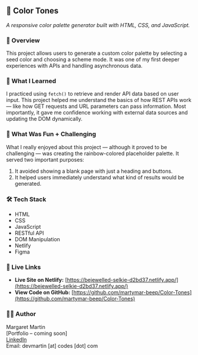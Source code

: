 ## 🎨 Color Tones

*A responsive color palette generator built with HTML, CSS, and JavaScript.*

### 📍 Overview

This project allows users to generate a custom color palette by selecting a seed color and choosing a scheme mode. It was one of my first deeper experiences with APIs and handling asynchronous data.

### 🔬 What I Learned

I practiced using `fetch()` to retrieve and render API data based on user input. This project helped me understand the basics of how REST APIs work — like how GET requests and URL parameters can pass information. Most importantly, it gave me confidence working with external data sources and updating the DOM dynamically.

### 🤔 What Was Fun + Challenging

What I really enjoyed about this project — although it proved to be challenging — was creating the rainbow-colored placeholder palette. It served two important purposes:
1. It avoided showing a blank page with just a heading and buttons.
2. It helped users immediately understand what kind of results would be generated.

### 🛠 Tech Stack

- HTML  
- CSS  
- JavaScript  
- RESTful API  
- DOM Manipulation  
- Netlify  
- Figma  

### 🔗 Live Links

- **Live Site on Netlify:** [https://bejewelled-selkie-d2bd37.netlify.app/](https://bejewelled-selkie-d2bd37.netlify.app/)  
- **View Code on GitHub:** [https://github.com/martymar-beep/Color-Tones](https://github.com/martymar-beep/Color-Tones)

### 🙋‍♀️ Author

Margaret Martin  
[Portfolio – coming soon]  
[LinkedIn](https://www.linkedin.com/in/margaret-martin-55807438/)  
Email: devmartin [at] codes [dot] com

